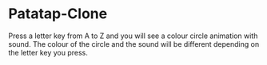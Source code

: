 # Patatap-Clone
Press a letter key from A to Z and you will see a colour circle animation with sound. The colour of the circle and the sound will be different depending on the letter key you press. 

